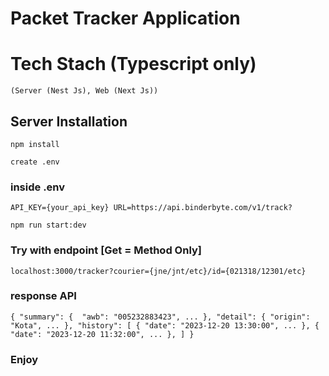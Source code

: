 # Packet Tracker Application 
# Tech Stach (Typescript only) 
`(Server (Nest Js), Web (Next Js))`

## Server Installation

`npm install`

`create .env`

### inside .env

`API_KEY={your_api_key}
URL=https://api.binderbyte.com/v1/track?`

`npm run start:dev`

### Try with endpoint [Get = Method Only]
`localhost:3000/tracker?courier={jne/jnt/etc}/id={021318/12301/etc}`

### response API
`{
  "summary": { 
        "awb": "005232883423",
        ...
    },
    "detail": {
        "origin": "Kota",
        ...
    },
    "history": [
        {
            "date": "2023-12-20 13:30:00",
            ...
        },
        {
            "date": "2023-12-20 11:32:00",
            ...
        },
    ]
}`

### Enjoy
